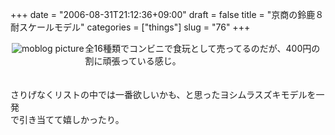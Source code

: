 +++
date = "2006-08-31T21:12:36+09:00"
draft = false
title = "京商の鈴鹿８耐スケールモデル"
categories = ["things"]
slug = "76"
+++

<a href="https://keruru.net/images/44f6d233d2d55-img059.jpg" rel="lightbox" ><img src="https://keruru.net/images/44f6d233d2d55-thumb_img059.jpg" alt="moblog picture" title="moblogPicture" border="0" valign="top" align="left" vspace="2" hspace="2" /></a>
<!-- bodytext -->
全16種類でコンビニで食玩として売ってるのだが、400円の割に頑張っている感じ。<br /><br /><br />さりげなくリストの中では一番欲しいかも、と思ったヨシムラスズキモデルを一発<br />で引き当てて嬉しかったり。<br /><br /><br />
<!-- bodytext end -->

